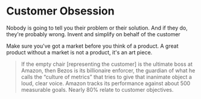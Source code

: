 # Customer Obsession

Nobody is going to tell you their problem or their solution. And if they do, they're probably wrong. Invent and simplify on behalf of the customer

Make sure you've got a market before you think of a product. A great product without a market is not a product, it's an art piece.

> If the empty chair [representing the customer] is the ultimate boss at Amazon, then Bezos is its billionaire enforcer, the guardian of what he calls the “culture of metrics” that tries to give that inanimate object a loud, clear voice. Amazon tracks its performance against about 500 measurable goals. Nearly 80% relate to customer objectives.